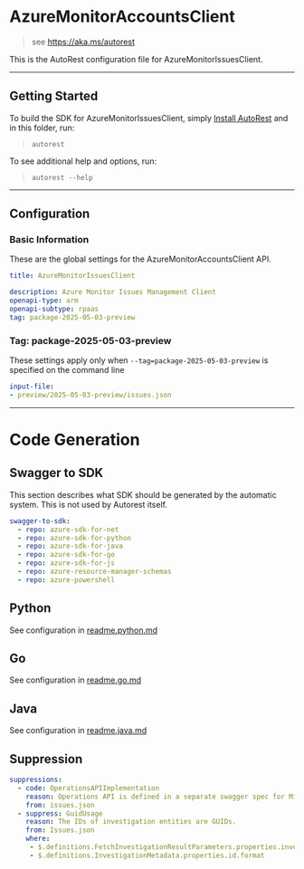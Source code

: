 # AzureMonitorAccountsClient

> see https://aka.ms/autorest

This is the AutoRest configuration file for AzureMonitorIssuesClient.

---

## Getting Started

To build the SDK for AzureMonitorIssuesClient, simply [Install AutoRest](https://aka.ms/autorest/install) and in this folder, run:

> `autorest`

To see additional help and options, run:

> `autorest --help`

---

## Configuration

### Basic Information

These are the global settings for the AzureMonitorAccountsClient API.

``` yaml !$(python) || !$(track2)
title: AzureMonitorIssuesClient
```

``` yaml
description: Azure Monitor Issues Management Client
openapi-type: arm
openapi-subtype: rpaas
tag: package-2025-05-03-preview
```

### Tag: package-2025-05-03-preview

These settings apply only when `--tag=package-2025-05-03-preview` is specified on the command line

``` yaml $(tag) == 'package-2025-05-03-preview'
input-file:
- preview/2025-05-03-preview/issues.json
```

---

# Code Generation

## Swagger to SDK

This section describes what SDK should be generated by the automatic system.
This is not used by Autorest itself.

``` yaml $(swagger-to-sdk)
swagger-to-sdk:
  - repo: azure-sdk-for-net
  - repo: azure-sdk-for-python
  - repo: azure-sdk-for-java
  - repo: azure-sdk-for-go
  - repo: azure-sdk-for-js
  - repo: azure-resource-manager-schemas
  - repo: azure-powershell
```

## Python

See configuration in [readme.python.md](./readme.python.md)

## Go

See configuration in [readme.go.md](./readme.go.md)

## Java

See configuration in [readme.java.md](./readme.java.md)

## Suppression

``` yaml
suppressions:
  - code: OperationsAPIImplementation
    reason: Operations API is defined in a separate swagger spec for Microsoft.Monitor namespace (https://github.com/Azure/azure-rest-api-specs/blob/master/specification/monitor/resource-manager/Microsoft.Monitor/Operations)
    from: issues.json
  - suppress: GuidUsage
    reason: The IDs of investigation entities are GUIDs.
    from: Issues.json
    where:
     - $.definitions.FetchInvestigationResultParameters.properties.investigationId.format
     - $.definitions.InvestigationMetadata.properties.id.format
```
